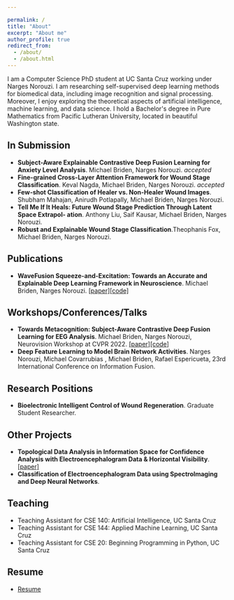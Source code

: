 ```yaml
---

permalink: /
title: "About"
excerpt: "About me"
author_profile: true
redirect_from:
  - /about/
  - /about.html
---
```


I am a Computer Science PhD student at UC Santa Cruz working under Narges Norouzi. I am researching self-supervised deep learning methods for biomedical data, including image recognition and signal processing. Moreover, I enjoy exploring the theoretical aspects of artificial intelligence, machine learning, and data science. I hold a Bachelor's degree in Pure Mathematics from Pacific Lutheran University, located in beautiful Washington state.

In Submission
------
<ul>
  <li><strong> Subject-Aware Explainable Contrastive Deep Fusion Learning for Anxiety Level Analysis</strong>. Michael Briden, Narges Norouzi.<em> accepted </em> </li>
  <li><strong> Fine-grained Cross-Layer Attention Framework for Wound Stage Classification</strong>. Keval Nagda, Michael Briden, Narges Norouzi.<em> accepted </em> </li>
  <li><strong> Few-shot Classification of Healer vs. Non-Healer Wound Images</strong>.  Shubham Mahajan,
  Anirudh Potlapally, Michael Briden, Narges Norouzi.</li>
  <li><strong> Tell Me If It Heals: Future Wound Stage Prediction Through Latent Space Extrapol-
  ation</strong>. Anthony Liu, Saif Kausar, Michael Briden, Narges Norouzi.</li>
  <li><strong> Robust and Explainable Wound Stage Classification</strong>.Theophanis Fox, Michael Briden, Narges Norouzi.</li>

</ul>

Publications
------

<ul>
  <li><strong> WaveFusion Squeeze-and-Excitation: Towards an Accurate and Explainable Deep Learning Framework in Neuroscience</strong>. Michael Briden, Narges Norouzi.  <a href="https://ieeexplore.ieee.org/document/9630605">[paper]</a><a href="https://github.com/bridenmj/WaveFusion">[code]</a></li>
</ul>


Workshops/Conferences/Talks
------

<ul>
  <li><strong> Towards Metacognition: Subject-Aware Contrastive Deep Fusion Learning for EEG Analysis</strong>. Michael Briden, Narges Norouzi, Neurovision Workshop at CVPR 2022. <a href="https://drive.google.com/file/d/1Nea9FWOAzDYEan3KPcKEUsy5JReY8eeR/view">[paper]</a><a href="https://github.com/bridenmj/Metacognition">[code]</a></li>

  <li><strong> Deep Feature Learning to Model Brain Network Activities</strong>. Narges Norouzi, Michael Covarrubias , Michael Briden, Rafael Espericueta, 23rd International Conference on Information Fusion. </li>
</ul>

Research Positions
------
<ul>
  <li><strong> Bioelectronic Intelligent Control of Wound Regeneration</strong>. Graduate Student Researcher.</li>
</ul>

Other Projects
------
<ul>
  <li><strong> Topological Data Analysis in Information Space for Confidence Analysis with Electroencephalogram Data & Horizontal Visibility</strong>. <a href="https://drive.google.com/file/d/1TAN4PMkaPSTuHHLptumIPsRISFc-1Pan/view?usp=sharing">[paper]</a></li>

  <li><strong> Classification of Electroencephalogram Data using
SpectroImaging and Deep Neural Networks</strong>.</li>
</ul>

Teaching
------

<ul>
<li>Teaching Assistant for CSE 140: Artificial Intelligence, UC Santa Cruz</li>
<li>Teaching Assistant for CSE 144: Applied Machine Learning, UC Santa Cruz</li>
<li>Teaching Assistant for CSE 20: Beginning Programming in Python, UC Santa Cruz</li>
</ul>

Resume
------

<ul>
<li><a href="https://bridenmj.github.io/_pages/Mbriden_Resume.pdf" target="_blank">Resume</a></li>
</ul>
